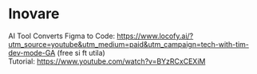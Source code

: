 # Inovare
AI Tool Converts Figma to Code: https://www.locofy.ai/?utm_source=youtube&utm_medium=paid&utm_campaign=tech-with-tim-dev-mode-GA 
(free si ft utila) <br>
Tutorial: https://www.youtube.com/watch?v=BYzRCxCEXiM
